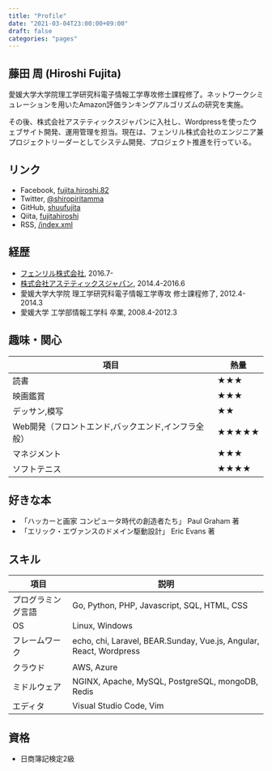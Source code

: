 ```yaml
---
title: "Profile"
date: "2021-03-04T23:00:00+09:00"
draft: false
categories: "pages"
---
```


## 藤田 周 (Hiroshi Fujita)

愛媛大学大学院理工学研究科電子情報工学専攻修士課程修了。ネットワークシミュレーションを用いたAmazon評価ランキングアルゴリズムの研究を実施。

その後、株式会社アステティックスジャパンに入社し、Wordpressを使ったウェブサイト開発、運用管理を担当。現在は、フェンリル株式会社のエンジニア兼プロジェクトリーダーとしてシステム開発、プロジェクト推進を行っている。

## リンク

* Facebook, [fujita.hiroshi.82](https://www.facebook.com/fujita.hiroshi.82)
* Twitter, [@shiropiritamma](https://twitter.com/shiropiritamma)
* GitHub, [shuufujita](https://github.com/shuufujita)
* Qiita, [fujitahiroshi](https://qiita.com/fujitahiroshi)
* RSS, [/index.xml](https://hiroshifujita.com/index.xml)

## 経歴

* [フェンリル株式会社](https://www.fenrir-inc.com/), 2016.7-
* [株式会社アステティックスジャパン](https://astj.jp/), 2014.4-2016.6
* 愛媛大学大学院 理工学研究科電子情報工学専攻 修士課程修了, 2012.4-2014.3
* 愛媛大学 工学部情報工学科 卒業, 2008.4-2012.3

## 趣味・関心

項目 | 熱量
--- | ---
読書 | ★★★
映画鑑賞 | ★★★
デッサン,模写 | ★★
Web開発（フロントエンド,バックエンド,インフラ全般） | ★★★★★
マネジメント | ★★★
ソフトテニス | ★★★★

## 好きな本

* 「ハッカーと画家 コンピュータ時代の創造者たち」 Paul Graham 著
* 「エリック・エヴァンスのドメイン駆動設計」 Eric Evans 著

## スキル

項目 | 説明
--- | ---
プログラミング言語 | Go, Python, PHP, Javascript, SQL, HTML, CSS
OS | Linux, Windows
フレームワーク | echo, chi, Laravel, BEAR.Sunday, Vue.js, Angular, React, Wordpress
クラウド | AWS, Azure
ミドルウェア | NGINX, Apache, MySQL, PostgreSQL, mongoDB, Redis
エディタ | Visual Studio Code, Vim

## 資格

* 日商簿記検定2級
